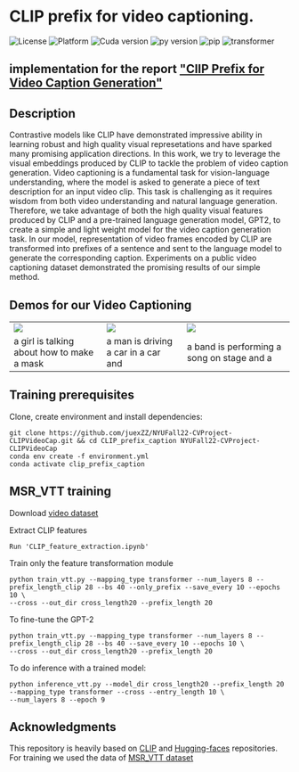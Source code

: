 # CLIP prefix for video captioning.

![License](https://img.shields.io/badge/License-MIT-yellow.svg)
![Platform](https://img.shields.io/badge/platform-%20linux%20-green.svg)
![Cuda version](https://img.shields.io/badge/cuda-%3E%3D11.6-blue)
![py version](https://img.shields.io/badge/python-%3E%3D3.8-blue)
![pip](https://img.shields.io/badge/pip-%3E%3D21-blue)
![transformer](https://img.shields.io/badge/transformers-4.10.2-blue)




## implementation for the report ["ClIP Prefix for Video Caption Generation"](https://drive.google.com/file/d/1-RpgQarWn7NpS5WhvOd6aTO5dLWxGZXN/view?usp=share_link)


## Description  
Contrastive models like CLIP have demonstrated impressive ability in learning robust and high quality visual represetations and have sparked many promising application directions. In this work, we try to leverage the visual embeddings produced by CLIP to tackle the problem of video caption generation. Video captioning is a fundamental task for vision-language understanding, where the model is asked to generate a piece of text description for an input video clip. This task is challenging as it requires wisdom from both video understanding and natural language generation. Therefore, we take advantage of both the high quality visual features produced by CLIP and a pre-trained language generation model, GPT2, to create a simple and light weight model for the video caption generation task. In our model, representation of video frames encoded by CLIP are transformed into prefixes of a sentence and sent to the language model to generate the corresponding caption. Experiments on a public video captioning dataset demonstrated the promising results of our simple method. 
## Demos for our Video Captioning  
<table>
  <tr>
    <td><img src="https://user-images.githubusercontent.com/41601003/207977160-190ba8cb-a1ff-434e-a40c-c6f3990832ac.gif" ></video></td>
    <td><img src="https://user-images.githubusercontent.com/41601003/207977795-8cc11699-e1b2-4323-bf50-849039caeb8e.gif" ></td>
    <td><img src="https://user-images.githubusercontent.com/41601003/207977869-03a6a42f-ac20-4488-b2aa-d09d3c04db4a.gif" ></td>
  </tr>
  <tr>
    <td>a girl is talking about how to make a mask</td>
     <td>a man is driving a car in a car and</td>
     <td>a band is performing a song on stage and a</td>
  </tr>
 </table>

## Training prerequisites
Clone, create environment and install dependencies:  
```
git clone https://github.com/juexZZ/NYUFall22-CVProject-CLIPVideoCap.git && cd CLIP_prefix_caption NYUFall22-CVProject-CLIPVideoCap
conda env create -f environment.yml
conda activate clip_prefix_caption
```

## MSR_VTT training

Download [video dataset](https://www.mediafire.com/folder/h14iarbs62e7p/shared)


Extract CLIP features
```
Run 'CLIP_feature_extraction.ipynb'
```

Train only the feature transformation module
```
python train_vtt.py --mapping_type transformer --num_layers 8 --prefix_length_clip 28 --bs 40 --only_prefix --save_every 10 --epochs 10 \
--cross --out_dir cross_length20 --prefix_length 20
```

To fine-tune the GPT-2
```
python train_vtt.py --mapping_type transformer --num_layers 8 --prefix_length_clip 28 --bs 40 --save_every 10 --epochs 10 \
--cross --out_dir cross_length20 --prefix_length 20
```

To do inference with a trained model:
```
python inference_vtt.py --model_dir cross_length20 --prefix_length 20 --mapping_type transformer --cross --entry_length 10 \
--num_layers 8 --epoch 9
```



## Acknowledgments
This repository is heavily based on [CLIP](https://github.com/openai/CLIP) and [Hugging-faces](https://github.com/huggingface/transformers) repositories.
For training we used the data of [MSR_VTT dataset](https://github.com/nasib-ullah/video-captioning-models-in-Pytorch/tree/main/MSRVTT)


